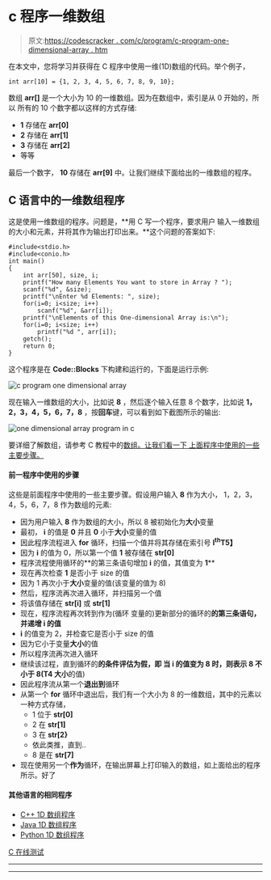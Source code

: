 # c 程序一维数组

> 原文:[https://codescracker . com/c/program/c-program-one-dimensional-array . htm](https://codescracker.com/c/program/c-program-one-dimensional-array.htm)

在本文中，您将学习并获得在 C 程序中使用一维(1D)数组的代码。举个例子，

```
int arr[10] = {1, 2, 3, 4, 5, 6, 7, 8, 9, 10};
```

数组 **arr[]** 是一个大小为 10 的一维数组。因为在数组中，索引是从 0 开始的，所以 所有的 10 个数字都以这样的方式存储:

*   **1** 存储在 **arr[0]**
*   **2** 存储在 **arr[1]**
*   **3** 存储在 **arr[2]**
*   等等

最后一个数字， **10** 存储在 **arr[9]** 中。让我们继续下面给出的一维数组的程序。

## C 语言中的一维数组程序

这是使用一维数组的程序。问题是，**用 C 写一个程序，要求用户 输入一维数组的大小和元素，并将其作为输出打印出来。**这个问题的答案如下:

```
#include<stdio.h>
#include<conio.h>
int main()
{
    int arr[50], size, i;
    printf("How many Elements You want to store in Array ? ");
    scanf("%d", &size);
    printf("\nEnter %d Elements: ", size);
    for(i=0; i<size; i++)
        scanf("%d", &arr[i]);
    printf("\nElements of this One-dimensional Array is:\n");
    for(i=0; i<size; i++)
        printf("%d ", arr[i]);
    getch();
    return 0;
}
```

这个程序是在 **Code::Blocks** 下构建和运行的，下面是运行示例:

![c program one dimensional array](../Images/0747f0442a409e32338e13f5d5866667.png)

现在输入一维数组的大小，比如说 **8** ，然后逐个输入任意 8 个数字，比如说 **1，2，3，4，5，6，7，8** ，按**回车**键，可以看到如下截图所示的输出:

![one dimensional array program in c](../Images/918216d300a80fc9e84c4b6ae32eee9b.png)

要详细了解数组，请参考 C 教程中的[数组。让我们看一下 上面程序中使用的一些主要步骤。](/c/c-arrays.htm)

#### 前一程序中使用的步骤

这些是前面程序中使用的一些主要步骤。假设用户输入 **8** 作为大小， 1，2，3，4，5，6，7，8 作为数组的元素:

*   因为用户输入 **8** 作为数组的大小，所以 8 被初始化为**大小**变量
*   最初， **i** 的值是 **0** 并且 **0** 小于**大小**变量的值
*   因此程序流程进入 **for** 循环，扫描一个值并将其存储在索引号 **I<sup>th</sup>T5】**
*   因为 **i** 的值为 0，所以第一个值 **1** 被存储在 **str[0]**
*   程序流程使用循环的**的第三条语句增加 **i** 的值，其值变为 **1****
*   现在再次检查 **1** 是否小于 size 的值
*   因为 1 再次小于**大小**变量的值(该变量的值为 8)
*   然后，程序流再次进入循环，并扫描另一个值
*   将该值存储在 **str[i]** 或 **str[1]**
*   现在，程序流程再次转到作为(循环 变量的)更新部分的循环的**的第三条语句，并递增 **i** 的值**
*   **i** 的值变为 2，并检查它是否小于 size 的值
*   因为它小于变量**大小**的值
*   所以程序流再次进入循环
*   继续该过程，直到循环的**的条件评估为假，即 当 **i** 的值变为 8 时，则表示 8 不小于 8(T4 大小**的值)
*   因此程序流从第一个**退出到**循环
*   从第一个 **for** 循环中退出后，我们有一个大小为 8 的一维数组，其中的元素以一种方式存储，
    *   1 位于 **str[0]**
    *   2 在 **str[1]**
    *   3 在 **str[2}**
    *   依此类推，直到..
    *   8 是在 **str[7]**
*   现在使用另一个**作为**循环，在输出屏幕上打印输入的数组，如上面给出的程序所示。好了

#### 其他语言的相同程序

*   [C++ 1D 数组程序](/cpp/program/cpp-program-one-dimensional-array.htm)
*   [Java 1D 数组程序](/java/program/java-program-one-dimensional-array.htm)
*   [Python 1D 数组程序](/python/program/python-program-one-dimensional-array.htm)

[C 在线测试](/exam/showtest.php?subid=2)

* * *

* * *